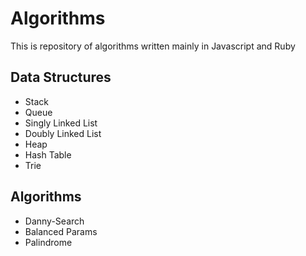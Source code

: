 Algorithms
==========

This is repository of algorithms written mainly in Javascript and Ruby

Data Structures
-----
* Stack
* Queue
* Singly Linked List
* Doubly Linked List
* Heap
* Hash Table
* Trie

Algorithms
-----
* Danny-Search
* Balanced Params
* Palindrome